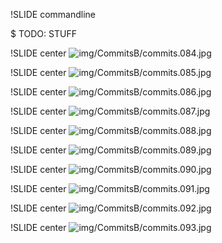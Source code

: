 !SLIDE commandline

$ TODO: STUFF

!SLIDE center
![img/CommitsB/commits.084.jpg](img/CommitsB/commits.084.jpg)

!SLIDE center
![img/CommitsB/commits.085.jpg](img/CommitsB/commits.085.jpg)

!SLIDE center
![img/CommitsB/commits.086.jpg](img/CommitsB/commits.086.jpg)

!SLIDE center
![img/CommitsB/commits.087.jpg](img/CommitsB/commits.087.jpg)

!SLIDE center
![img/CommitsB/commits.088.jpg](img/CommitsB/commits.088.jpg)

!SLIDE center
![img/CommitsB/commits.089.jpg](img/CommitsB/commits.089.jpg)

!SLIDE center
![img/CommitsB/commits.090.jpg](img/CommitsB/commits.090.jpg)

!SLIDE center
![img/CommitsB/commits.091.jpg](img/CommitsB/commits.091.jpg)

!SLIDE center
![img/CommitsB/commits.092.jpg](img/CommitsB/commits.092.jpg)

!SLIDE center
![img/CommitsB/commits.093.jpg](img/CommitsB/commits.093.jpg)

